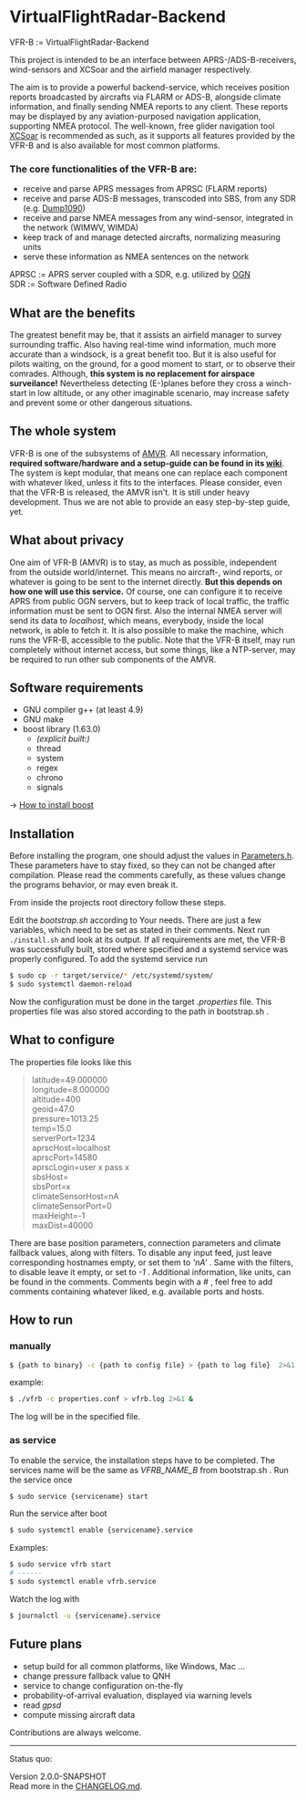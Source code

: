 # VirtualFlightRadar-Backend

VFR-B := VirtualFlightRadar-Backend

This project is intended to be an interface between APRS-/ADS-B-receivers, wind-sensors and XCSoar and the airfield manager respectively.

The aim is to provide a powerful backend-service, which receives position reports broadcasted by aircrafts via FLARM or ADS-B, alongside climate information,
and finally sending NMEA reports to any client. These reports may be displayed by any aviation-purposed navigation application, supporting NMEA protocol.
The well-known, free glider navigation tool [XCSoar](https://www.xcsoar.org/) is recommended as such, as it supports all features provided by the VFR-B
and is also available for most common platforms.

### The core functionalities of the VFR-B are:

+ receive and parse APRS messages from APRSC (FLARM reports)
+ receive and parse ADS-B messages, transcoded into SBS, from any SDR (e.g. [Dump1090](https://github.com/antirez/dump1090))
+ receive and parse NMEA messages from any wind-sensor, integrated in the network (WIMWV, WIMDA)
+ keep track of and manage detected aircrafts, normalizing measuring units
+ serve these information as NMEA sentences on the network

APRSC := APRS server coupled with a SDR, e.g. utilized by [OGN](http://wiki.glidernet.org/ "Open Glider Network")  
SDR := Software Defined Radio

## What are the benefits

The greatest benefit may be, that it assists an airfield manager to survey surrounding traffic.
Also having real-time wind information, much more accurate than a windsock, is a great benefit too.
But it is also useful for pilots waiting, on the ground, for a good moment to start, or to observe their comrades.
Although, **this system is no replacement for airspace surveilance!**
Nevertheless detecting (E-)planes before they cross a winch-start in low altitude, or any other imaginable scenario,
may increase safety and prevent some or other dangerous situations.

## The whole system

VFR-B is one of the subsystems of [AMVR](https://github.com/rueckwaertsflieger/AMVR).
All necessary information, **required software/hardware and a setup-guide can be found in its [wiki](https://github.com/rueckwaertsflieger/AMVR/wiki)**.
The system is kept modular, that means one can replace each component with whatever liked, unless it fits to the interfaces.
Please consider, even that the VFR-B is released, the AMVR isn't.
It is still under heavy development. Thus we are not able to provide an easy step-by-step guide, yet.

## What about privacy

One aim of VFR-B (AMVR) is to stay, as much as possible, independent from the outside world/internet.
This means no aircraft-, wind reports, or whatever is going to be sent to the internet directly.
**But this depends on how one will use this service.**
Of course, one can configure it to receive APRS from public OGN servers,
but to keep track of local traffic, the traffic information must be sent to OGN first.
Also the internal NMEA server will send its data to *localhost*, which means, everybody, inside the local network, is able to fetch it.
It is also possible to make the machine, which runs the VFR-B, accessible to the public.
Note that the VFR-B itself, may run completely without internet access, but some things, like a NTP-server,
may be required to run other sub components of the AMVR.

## Software requirements

+ GNU compiler g++ (at least 4.9)
+ GNU make
+ boost library (1.63.0)
  + *(explicit built:)*
  + thread
  + system
  + regex
  + chrono
  + signals

-> [How to install boost](http://www.boost.org/doc/libs/1_63_0/more/getting_started/index.html)

## Installation

Before installing the program, one should adjust the values in
[Parameters.h](https://github.com/Jarthianur/VirtualFlightRadar-Backend/blob/dev-2/src/util/Parameters.h).
These parameters have to stay fixed, so they can not be changed after compilation.
Please read the comments carefully, as these values change the programs behavior, or may even break it.

From inside the projects root directory follow these steps.

Edit the *bootstrap.sh* according to Your needs.
There are just a few variables, which need to be set as stated in their comments.
Next run `./install.sh` and look at its output. If all requirements are met, the VFR-B was
successfully built, stored where specified and a systemd service was properly configured.
To add the systemd service run

```bash
$ sudo cp -r target/service/* /etc/systemd/system/
$ sudo systemctl daemon-reload
```

Now the configuration must be done in the target *.properties* file.
This properties file was also stored according to the path in bootstrap.sh .

## What to configure

The properties file looks like this
>latitude=49.000000  
>longitude=8.000000  
>altitude=400  
>geoid=47.0  
>pressure=1013.25  
>temp=15.0  
>serverPort=1234  
>aprscHost=localhost  
>aprscPort=14580  
>aprscLogin=user x pass x  
>sbsHost=  
>sbsPort=x  
>climateSensorHost=nA  
>climateSensorPort=0  
>maxHeight=-1  
>maxDist=40000

There are base position parameters, connection parameters and climate fallback values, along with filters.
To disable any input feed, just leave corresponding hostnames empty, or set them to *'nA'* .
Same with the filters, to disable leave it empty, or set to *-1* .
Additional information, like units, can be found in the comments.
Comments begin with a *#* , feel free to add comments containing whatever liked, e.g. available ports and hosts.

## How to run

### manually

```bash
$ {path to binary} -c {path to config file} > {path to log file}  2>&1 &
```

example:

```bash
$ ./vfrb -c properties.conf > vfrb.log 2>&1 &
```

The log will be in the specified file.

### as service

To enable the service, the installation steps have to be completed.
The services name will be the same as *VFRB_NAME_B* from bootstrap.sh .
Run the service once

```bash
$ sudo service {servicename} start
```

Run the service after boot

```bash
$ sudo systemctl enable {servicename}.service
```

Examples:

```bash
$ sudo service vfrb start
# ------
$ sudo systemctl enable vfrb.service
```

Watch the log with

```bash
$ journalctl -u {servicename}.service
```

## Future plans

+ setup build for all common platforms, like Windows, Mac ...
+ change pressure fallback value to QNH
+ service to change configuration on-the-fly
+ probability-of-arrival evaluation, displayed via warning levels
+ read *gpsd*
+ compute missing aircraft data

Contributions are always welcome.

---
Status quo:

Version 2.0.0-SNAPSHOT  
Read more in the [CHANGELOG.md](https://github.com/Jarthianur/VirtualFlightRadar-Backend/blob/dev-2/CHANGELOG.md).